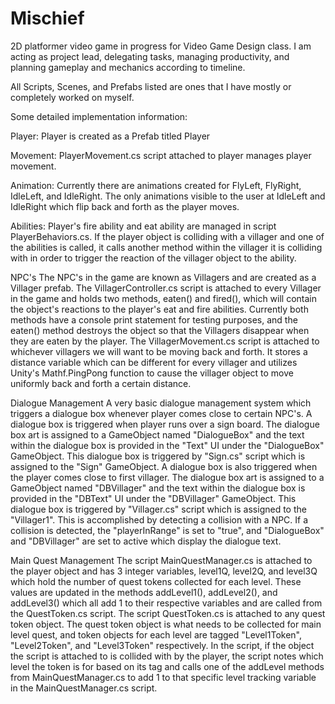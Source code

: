 # Mischief

2D platformer video game in progress for Video Game Design class. I am acting as project lead, delegating tasks, managing productivity, and planning gameplay and mechanics according to timeline.

All Scripts, Scenes, and Prefabs listed are ones that I have mostly or completely worked on myself.

Some detailed implementation information:

Player: Player is created as a Prefab titled Player

Movement: PlayerMovement.cs script attached to player manages player movement.

Animation: Currently there are animations created for FlyLeft, FlyRight, IdleLeft, and IdleRight. The only animations visible to the user at IdleLeft and IdleRight which flip back and forth as the player moves.

Abilities: Player's fire ability and eat ability are managed in script PlayerBehaviors.cs. If the player object is colliding with a villager and one of the abilities is called, it calls another method within the villager it is colliding with in order to trigger the reaction of the villager object to the ability.


NPC's
The NPC's in the game are known as Villagers and are created as a Villager prefab.
The VillagerController.cs script is attached to every Villager in the game and holds two methods, eaten() and fired(), which will contain the object's reactions to the player's eat and fire abilities. Currently both methods have a console print statement for testing purposes, and the eaten() method destroys the object so that the Villagers disappear when they are eaten by the player.
The VillagerMovement.cs script is attached to whichever villagers we will want to be moving back and forth. It stores a distance variable which can be different for every villager and utilizes Unity's Mathf.PingPong function to cause the villager object to move uniformly back and forth a certain distance.

Dialogue Management
A very basic dialogue management system which triggers a dialogue box whenever player comes close to certain NPC's.
A dialogue box is triggered when player runs over a sign board. The dialogue box art is assigned to a GameObject named "DialogueBox" and the text within the dialogue box is provided in the "Text" UI under the "DialogueBox" GameObject. This dialogue box is triggered by "Sign.cs" script which is assigned to the "Sign" GameObject.
A dialogue box is also triggered when the player comes close to first villager. The dialogue box art is assigned to a GameObject named "DBVillager" and the text within the dialogue box is provided in the "DBText" UI under the "DBVillager" GameObject. This dialogue box is triggered by "Villager.cs" script which is assigned to the "Villager1".
This is accomplished by detecting a collision with a NPC. If a collision is detected, the "playerInRange" is set to "true", and "DialogueBox" and "DBVillager" are set to active which display the dialogue text.
  
Main Quest Management
The script MainQuestManager.cs is attached to the player object and has 3 integer variables, level1Q, level2Q, and level3Q which hold the number of quest tokens collected for each level. These values are updated in the methods addLevel1(), addLevel2(), and addLevel3() which all add 1 to their respective variables and are called from the QuestToken.cs script.
The script QuestToken.cs is attached to any quest token object. The quest token object is what needs to be collected for main level quest, and token objects for each level are tagged "Level1Token", "Level2Token", and "Level3Token" respectively. In the script, if the object the script is attached to is collided with by the player, the script notes which level the token is for based on its tag and calls one of the addLevel methods from MainQuestManager.cs to add 1 to that specific level tracking variable in the MainQuestManager.cs script.
